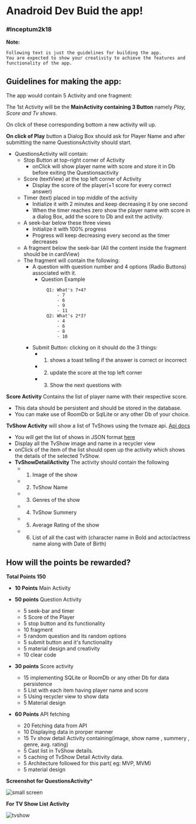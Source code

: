 # Anadroid Dev Buid the app! 
### #Inceptum2k18


**Note:**
```
Following text is just the guidelines for building the app.
You are expected to show your creativity to achieve the features and functionality of the app.
```
## Guidelines for making the app:

The app would contain 5 Activity and one fragment:

The 1st Activity will be the **MainActivity containing 3 Button** namely _Play, Score and Tv shows._

On click of these corresponding bottom a new activity will up.

**On click of Play** button a Dialog Box should ask for Player Name and after submitting the name QuestionsActivity should start.
* QuestionsActivity will contain:
    - Stop Button at top-right corner of Activity
        - onClick will show player name with score and store it in Db before exiting the Questionsactivity
    - Score (textView)  at the top left corner of Activity
        - Display the score of the player(+1 score for every correct answer)
    - Timer (text) placed in top middle of the activity
        - Initialize it with 2 minutes and keep  decreasing it by one second
        - When the timer reaches zero show the player name with score in a dialog Box, add the score to Db and exit the activity.
    - A seek-bar below these three views
        - Initialize it with 100% progress
        - Progress will keep decreasing every second as the timer decreases
    - A fragment below the seek-bar (All the content inside the fragment should be in cardView)
    - The fragment will contain the following:
        - A question with question number and 4 options (Radio Buttons) associated with it.
            - Question Example
                >
                    Q1: What's 7+4?
                        - 7
                        - 6
                        - 9
                        - 11
                    Q2: What's 2*3?
                        - 4
                        - 6
                        - 8
                        - 10
        - Submit Button: clicking on it should do the 3 things:
            - 1. shows a toast telling if the answer is correct or incorrect
            - 2. update the score at the top left corner
            - 3. Show the next questions with

**Score Activity**  Contains the list of player name with their respective score.
* This data should be persistent and should be stored in the database.
* You can make use of RoomDb or SqlLite or any other Db of your choice.

**TvShow Activity** will show a list of TvShows using the tvmaze api. [Api docs](api.tvmaze.com)

* You will get the list of shows in JSON format [here]( http://api.tvmaze.com/shows)
* Display all the TvShow image and name in a recycler view
* onClick of the item of the list should open up the activity which shows the details of the selected TvShow.
* **TvShowDetailActivity** The activity should contain the following
    - 1. Image of the show
    - 2. TvShow Name
    - 3. Genres of the show
    - 4. TvShow Summery
    - 5. Average Rating of the show
    - 6. List of all the cast with (character name in Bold and actor/actress name along with Date of Birth)
## How will the points be rewarded?

**Total Points 150**

* **10 Points** Main Activity

* **50 points** Question Activity
    - 5 seek-bar and timer
    - 5 Score of the Player
    - 5 stop button and its functionality
    - 10 fragment
    - 5 random question and its random options
    - 5 submit button and it's functionality
    - 5 material design and creativity
    - 10 clear code
* **30 points** Score activity
    - 15 implementing SQLite or RoomDb or any other Db for data persistence
    - 5 List with each item having player name and score
    - 5 Using recycler view to show data
    - 5 Material design
* **60 Points** API fetching
   - 20 Fetching data from API
   - 10 Displaying data in prorper manner
   - 15 Tv show detail Activity containing(image, show name , summery , genre, avg. rating)
   - 5 Cast list in TvShow details.
   - 5 caching of TvShow Detail Activity data.
   - 5 Architecture followed for this part( eg: MVP, MVM)
   - 5 material design
   

**Screenshot for QuestionsActivity***

![small screen](https://user-images.githubusercontent.com/20511163/46569546-5852a280-c974-11e8-9558-073800ffd928.png)

**For TV Show List Activity**

![tvshow](https://user-images.githubusercontent.com/20511163/46569665-e3806800-c975-11e8-816c-5255cd64d647.png)

